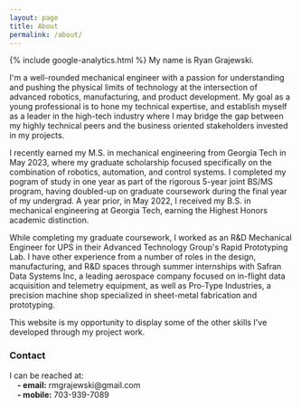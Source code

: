 ```yaml
---
layout: page
title: About
permalink: /about/
---
```

{% include google-analytics.html %}
My name is Ryan Grajewski. 

I'm a well-rounded mechanical engineer with a passion for understanding and pushing the physical limits of technology at the intersection of advanced robotics, manufacturing, and product development. My goal as a young professional is to hone my technical expertise, and establish myself as a leader in the high-tech industry where I may bridge the gap between my highly technical peers and the business oriented stakeholders invested in my projects.  

I recently earned my M.S. in mechanical engineering from Georgia Tech in May 2023, where my graduate scholarship focused specifically on the combination of robotics, automation, and control systems. I completed my pogram of study in one year as part of the rigorous 5-year joint BS/MS program, having doubled-up on graduate coursework during the final year of my undergrad. A year prior, in May 2022, I received my B.S. in mechanical engineering at Georgia Tech, earning the Highest Honors academic distinction.

While completing my graduate coursework, I worked as an R&D Mechanical Engineer for UPS in their Advanced Technology Group's Rapid Prototyping Lab. I have other experience from a number of roles in the design, manufacturing, and R&D spaces through summer internships with Safran Data Systems Inc, a leading aerospace company focused on in-flight data acquisition and telemetry equipment, as well as Pro-Type Industries, a precision machine shop specialized in sheet-metal fabrication and prototyping.

This website is my opportunity to display some of the other skills I've developed through my project work.

<h3 style="font-weight:bold;">Contact</h3>
I can be reached at: 
<br>
&emsp;<b>- email:</b> rmgrajewski@gmail.com
    <br>
&emsp;<b>- mobile:</b> 703-939-7089
